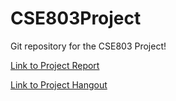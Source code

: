 # CSE803Project
Git repository for the CSE803 Project!

[Link to Project Report](https://docs.google.com/document/d/1CM8ivx7SLC9odB26x2NV7nv88Hkd-CkJmD7bYFF7P8I/edit?usp=sharing)

[Link to Project Hangout](https://hangouts.google.com/hangouts/_/l5ozs3ewamkrrmsxxqw32deyq4a)
